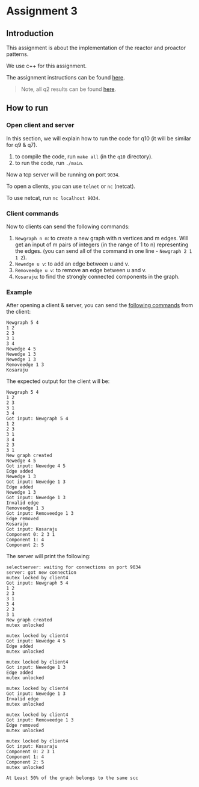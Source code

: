# Assignment 3

## Introduction
This assignment is about the implementation of the reactor and proactor patterns.

We use c++ for this assignment.

The assignment instructions can be found [here](./assignment%20instructions.pdf).

> Note, all q2 results can be found [here](./q02/README.md).


## How to run

### Open client and server 
In this section, we will explain how to run the code for q10 (it will be similar for q9 & q7).

1. to compile the code, run `make all` (in the `q10` directory).
2. to run the code, run `./main`.

Now a tcp server will be running on port `9034`.

To open a clients, you can use `telnet` or `nc` (netcat).

To use netcat, run `nc localhost 9034`.


### Client commands
Now to clients can send the following commands:
1. `Newgraph n m`: to create a new graph with n vertices and m edges. Will get an input of m pairs of integers (in the range of 1 to n) representing the edges. (you can send all of the command in one line - `Newgraph 2 1 1 2`).
2. `Newedge u v`: to add an edge between u and v.
3. `Removeedge u v`: to remove an edge between u and v.
4. `Kosaraju`: to find the strongly connected components in the graph.

### Example
After opening a client & server, you can send the [following commands](./example%20input.txt) from the client:
```
Newgraph 5 4
1 2
2 3
3 1
3 4
Newedge 4 5
Newedge 1 3
Newedge 1 3
Removeedge 1 3
Kosaraju
```

The expected output for the client will be:
```
Newgraph 5 4
1 2
2 3
3 1
3 4
Got input: Newgraph 5 4
1 2
2 3
3 1
3 4
2 3
3 1
New graph created
Newedge 4 5
Got input: Newedge 4 5
Edge added
Newedge 1 3
Got input: Newedge 1 3
Edge added
Newedge 1 3
Got input: Newedge 1 3
Invalid edge
Removeedge 1 3
Got input: Removeedge 1 3
Edge removed
Kosaraju
Got input: Kosaraju
Component 0: 2 3 1 
Component 1: 4 
Component 2: 5 
```

The server will print the following:
```
selectserver: waiting for connections on port 9034
server: got new connection
mutex locked by client4
Got input: Newgraph 5 4
1 2
2 3
3 1
3 4
2 3
3 1
New graph created
mutex unlocked
 
mutex locked by client4
Got input: Newedge 4 5
Edge added
mutex unlocked
 
mutex locked by client4
Got input: Newedge 1 3
Edge added
mutex unlocked
 
mutex locked by client4
Got input: Newedge 1 3
Invalid edge
mutex unlocked
 
mutex locked by client4
Got input: Removeedge 1 3
Edge removed
mutex unlocked
 
mutex locked by client4
Got input: Kosaraju
Component 0: 2 3 1 
Component 1: 4 
Component 2: 5 
mutex unlocked
 
At Least 50% of the graph belongs to the same scc
```
